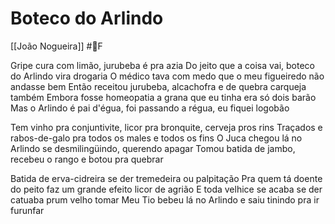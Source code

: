 # Boteco do Arlindo
[[João Nogueira]] #🎼️F

Gripe cura com limão, jurubeba é pra azia
Do jeito que a coisa vai, boteco do Arlindo vira drogaria
O médico tava com medo que o meu figueiredo não andasse bem
Então receitou jurubeba, alcachofra e de quebra carqueja também
Embora fosse homeopatia a grana que eu tinha era só dois barão
Mas o Arlindo é pai d'égua, foi passando a régua, eu fiquei logobão

Tem vinho pra conjuntivite, licor pra bronquite, cerveja pros rins
Traçados e rabos-de-galo pra todos os males e todos os fins
O Juca chegou lá no Arlindo se desmilingüindo, querendo apagar
Tomou batida de jambo, recebeu o rango e botou pra quebrar

Batida de erva-cidreira se der tremedeira ou palpitação
Pra quem tá doente do peito faz um grande efeito licor de agrião
E toda velhice se acaba se der catuaba prum velho tomar
Meu Tio bebeu lá no Arlindo e saiu tinindo pra ir furunfar